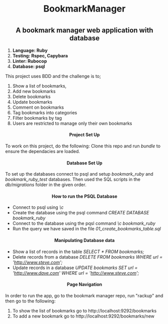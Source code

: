 <h1 align="center">BookmarkManager<h1>
<h2 align="center">A bookmark manager web application with database</h2>

1. **Language: Ruby**
2. **Testing: Rspec, Capybara**
3. **Linter: Rubocop**
4. **Database: psql**

This project uses BDD and the challenge is to;

1. Show a list of bookmarks, 
2. Add new bookmarks
3. Delete bookmarks
4. Update bookmarks
5. Comment on bookmarks
6. Tag bookmarks into categories
7. Filter bookmarks by tag
8. Users are restricted to manage only their own bookmarks

<h4 align="center">Project Set Up</h4>

To work on this project, do the following: Clone this repo and run *bundle* to ensure the dependacies are loaded. 

<h4 align="center">Database Set Up</h4>

To set up the databases connect to psql and setup *bookmark_ruby* and *bookmark_ruby_test* databases. Then used the SQL scripts in the _db/migrations_ folder in the given order. 

<h4 align="center">How to run the PSQL Database</h4>

* Connect to psql using *\c*
* Create the database using the psql command *CREATE DATABASE bookmark_ruby*
* Connect to the database using the pqsl command *\c bookmark_ruby*
* Run the query we have saved in the file *01_create_bookmarks_table.sql*


<h4 align="center">Manipulating Database data</h4>

* Show a list of records in the table *SELECT * FROM bookmarks;*
* Delete records from a database *DELETE FROM bookmarks WHERE url = 'http://www.steve.com';*
* Update records in a database *UPDATE bookmarks SET url = 'http://www.dave.com' WHERE url = 'http://www.steve.com';*

<h4 align="center">Page Navigation</h4>

In order to run the app, go to the bookmark manager repo, run "rackup" and then go to the following:

1. To show the list of bookmarks go to http://localhost:9292/bookmarks
2. To add a new bookmark go to http://localhost:9292/bookmarks/new
